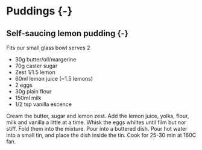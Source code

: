 # Puddings {-}

## Self-saucing lemon pudding {-}

Fits our small glass bowl serves 2

* 30g butter/oil/margerine
* 70g caster sugar
* Zest 1/1.5 lemon
* 60ml lemon juice (~1.5 lemons)
* 2 eggs
* 30g plain flour
* 150ml milk
* 1/2 tsp vanilla escence

Cream the butter, sugar and lemon zest. Add the lemon juice, yolks, flour, milk and vanilla a little at a time. Whisk the eggs whiltes until film but nor stiff. Fold them into the mixture. Pour into a buttered dish. Pour hot water into a small tin, and place the dish inside the tin. Cook for 25-30 min at 160C fan. 
